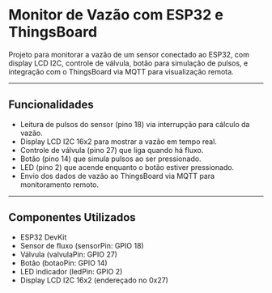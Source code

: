 # Monitor de Vazão com ESP32 e ThingsBoard

Projeto para monitorar a vazão de um sensor conectado ao ESP32, com display LCD I2C, controle de válvula, botão para simulação de pulsos, e integração com o ThingsBoard via MQTT para visualização remota.

---

## Funcionalidades

- Leitura de pulsos do sensor (pino 18) via interrupção para cálculo da vazão.
- Display LCD I2C 16x2 para mostrar a vazão em tempo real.
- Controle de válvula (pino 27) que liga quando há fluxo.
- Botão (pino 14) que simula pulsos ao ser pressionado.
- LED (pino 2) que acende enquanto o botão estiver pressionado.
- Envio dos dados de vazão ao ThingsBoard via MQTT para monitoramento remoto.

---

## Componentes Utilizados

- ESP32 DevKit
- Sensor de fluxo (sensorPin: GPIO 18)
- Válvula (valvulaPin: GPIO 27)
- Botão (botaoPin: GPIO 14)
- LED indicador (ledPin: GPIO 2)
- Display LCD I2C 16x2 (endereçado no 0x27)

